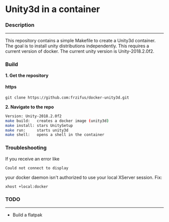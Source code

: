 # Unity3d in a container

### Description
-------
This repository contains a simple Makefile to create a Unity3d container. 
The goal is to install unity distributions independently. This requires a current version of docker.
The current unity version is Unity-2018.2.0f2.

### Build
**1. Get the repository**
#### https
```https
git clone https://github.com:frzifus/docker-unity3d.git
```

**2. Navigate to the repo**
```bash
Version: Unity-2018.2.0f2
make build:   creates a docker image (unity3d)
make install: stars UnitySetup
make run:     starts unity3d
make shell:   opens a shell in the container
```

### Troubleshooting
If you receive an error like
```
Could not connect to display
```
your docker daemon isn't authorized to use your local XServer session. Fix:
```
xhost +local:docker
```

### TODO
-------
- Build a flatpak
